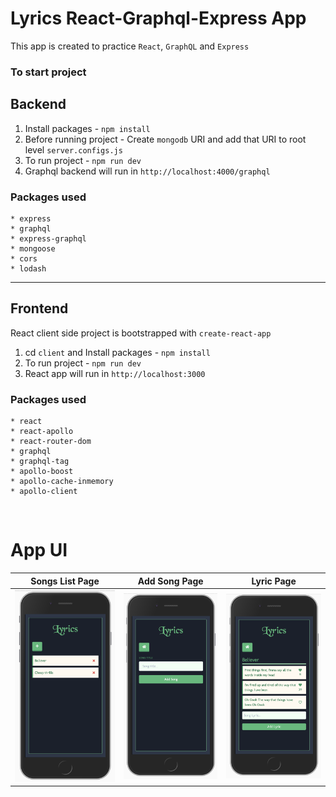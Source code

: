 # Lyrics React-Graphql-Express App

This app is created to practice `React`, `GraphQL` and `Express`

### To start project

## Backend

1. Install packages - `npm install`
2. Before running project - Create `mongodb` URI and add that URI to root level `server.configs.js`
3. To run project - `npm run dev`
4. Graphql backend will run in `http://localhost:4000/graphql`

### Packages used

    * express
    * graphql
    * express-graphql
    * mongoose
    * cors
    * lodash

<hr/>

## Frontend

React client side project is bootstrapped with `create-react-app`

1. cd `client` and Install packages - `npm install`
2. To run project - `npm run dev`
3. React app will run in `http://localhost:3000`

### Packages used

    * react
    * react-apollo
    * react-router-dom
    * graphql
    * graphql-tag
    * apollo-boost
    * apollo-cache-inmemory
    * apollo-client

<br />

# App UI

|           Songs List Page            |          Add Song Page           |              Lyric Page              |
| :----------------------------------: | :------------------------------: | :----------------------------------: |
| ![Songs List](images/songs-list.png) | ![Add Song](images/add-song.png) | ![Lyric](images/lyrics-add-form.png) |

<br />
